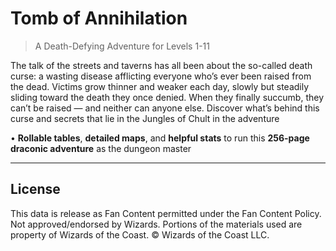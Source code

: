# Tomb of Annihilation

> A Death-Defying Adventure for Levels 1-11

The talk of the streets and taverns has all been about the so-called death curse: a wasting disease afflicting everyone who’s ever been raised from the dead. Victims grow thinner and weaker each day, slowly but steadily sliding toward the death they once denied. When they finally succumb, they can’t be raised — and neither can anyone else. Discover what’s behind this curse and secrets that lie in the Jungles of Chult in the adventure

• **Rollable tables**, **detailed maps**, and **helpful stats** to run this **256-page draconic adventure** as the dungeon master

---

## License

This data is release as Fan Content permitted under the Fan Content Policy. Not approved/endorsed by Wizards. Portions of the materials used are property of Wizards of the Coast. © Wizards of the Coast LLC.
